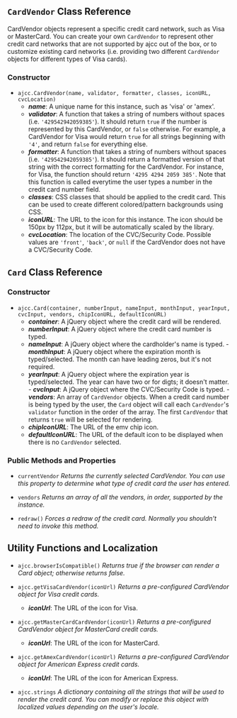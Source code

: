 ## ``CardVendor`` Class Reference
CardVendor objects represent a specific credit card network, such as Visa or MasterCard. You can create your own ``CardVendor`` to represent other credit card networks that are not supported by ajcc out of the box, or to customize existing card networks (i.e. providing two different ``CardVendor`` objects for different types of Visa cards).

### Constructor

- ``ajcc.CardVendor(name, validator, formatter, classes, iconURL, cvcLocation)``
	- ***name***: A unique name for this instance, such as 'visa' or 'amex'.
	- ***validator***: A function that takes a string of numbers without spaces (i.e. ``'429542942059385'``). It should return ``true`` if the number is represented by this CardVendor, or ``false`` otherwise. For example, a CardVendor for Visa would return ``true`` for all strings beginning with ``'4'``, and return ``false`` for everything else.
	- ***formatter***: A function that takes a string of numbers without spaces (i.e. ``'429542942059385'``). It should return a formatted version of that string with the correct formatting for the CardVendor. For instance, for Visa, the function should return ``'4295 4294 2059 385'``. Note that this function is called everytime the user types a number in the credit card number field.
	- ***classes***: CSS classes that should be applied to the credit card. This can be used to create different colored/pattern backgrounds using CSS.
	- ***iconURL***: The URL to the icon for this instance. The icon should be 150px by 112px, but it will be automatically scaled by the library.
	- ***cvcLocation***: The location of the CVC/Security Code. Possible values are ``'front'``, ``'back'``, or ``null`` if the CardVendor does not have a CVC/Security Code.


## ``Card`` Class Reference

### Constructor

- ``ajcc.Card(container, numberInput, nameInput, monthInput, yearInput, cvcInput, vendors, chipIconURL, defaultIconURL)``
	- ***container***: A jQuery object where the credit card will be rendered.
	- ***numberInput***: A jQuery object where the credit card number is typed.
	- ***nameInput***: A jQuery object where the cardholder's name is typed.	- ***monthInput***: A jQuery object where the expiration month is typed/selected. The month can have leading zeros, but it's not required.
	- ***yearInput***: A jQuery object where the expiration year is typed/selected. The year can have two or for digts; it doesn't matter.	- ***cvcInput***: A jQuery object where the CVC/Security Code is typed.	- ***vendors***: An array of ``CardVendor`` objects. When a credit card number is being typed by the user, the ``Card`` object will call each ``CardVendor``'s ``validator`` function in the order of the array. The first ``CardVendor`` that returns ``true`` will be selected for rendering.
	- ***chipIconURL***: The URL of the emv chip icon.
	- ***defaultIconURL***: The URL of the default icon to be displayed when there is no ``CardVendor`` selected.

### Public Methods and Properties

- ``currentVendor`` *Returns the currently selected CardVendor. You can use this property to determine what type of credit card the user has entered.*

- ``vendors`` *Returns an array of all the vendors, in order, supported by the instance.*

- ``redraw()`` *Forces a redraw of the credit card. Normally you shouldn't need to invoke this method.*

## Utility Functions and Localization

- ``ajcc.browserIsCompatible()`` *Returns true if the browser can render a Card object; otherwise returns false.*

- ``ajcc.getVisaCardVendor(iconUrl)`` *Returns a pre-configured CardVendor object for Visa credit cards.*
	- ***iconUrl***: The URL of the icon for Visa.

- ``ajcc.getMasterCardCardVendor(iconUrl)`` *Returns a pre-configured CardVendor object for MasterCard credit cards.*
	- ***iconUrl***: The URL of the icon for MasterCard.

- ``ajcc.getAmexCardVendor(iconUrl)`` *Returns a pre-configured CardVendor object for American Express credit cards.*
	- ***iconUrl***: The URL of the icon for American Express.

- ``ajcc.strings`` *A dictionary containing all the strings that will be used to render the credit card. You can modify or replace this object with localized values depending on the user's locale.*
